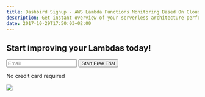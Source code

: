 ```yaml
---
title: Dashbird Signup - AWS Lambda Functions Monitoring Based On CloudWatch Logs
description: Get instant overview of your serverless architecture performance, find problems in your lambda functions and fix them in real-time. 
date: 2017-10-29T17:50:03+02:00
---
```


<section class="container-fluid dark-bg pt-5 pb-5">
  <div class="row justify-content-md-center">
    <div class="col-lg-10">
      <div class="row justify-content-md-center align-items-center">
        <div class="col-lg-6">
          <h2>Start improving your Lambdas today!</h2>
          <div class="pt-2 pr-5">
            <form method="get" action="/register">
              <label class="input-group">
                <input type="email" class="form-control cta-input mr-2" placeholder='Email' name="email" required>
                <button class="input-group-addon cta-btn cta-pink" id='signup' type="submit">Start Free Trial</button>
              </label>
            </form>
            <p class="text-center gray small">No credit card required</p>
          </div>
        </div>
        <div class="col-lg-4">
          <img src="/images/dashbird-illustration.svg">
        </div>
      </div>
    </div>
  </div>
</section>
